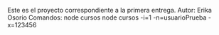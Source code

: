Este es el proyecto correspondiente a la primera entrega.
Autor: Erika Osorio
Comandos: node cursos
          node cursos -i=1 -n=usuarioPrueba -x=123456